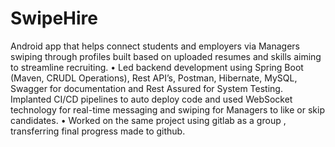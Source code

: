 # SwipeHire
Android app that helps connect students and employers via Managers swiping through profiles built based on uploaded resumes and skills aiming to streamline recruiting.
• Led backend development using Spring Boot (Maven, CRUDL Operations), Rest API’s, Postman, Hibernate, MySQL, Swagger for documentation and Rest Assured for System Testing. Implanted CI/CD pipelines to auto deploy code and used WebSocket technology for real-time messaging and swiping for Managers to like or skip candidates.
• Worked on the same project using gitlab as a group , transferring final progress made to github.
